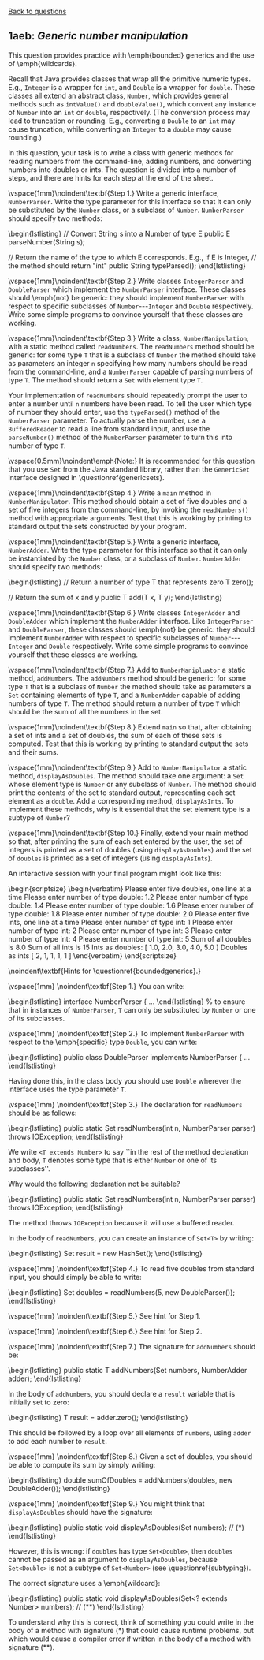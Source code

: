 [Back to questions](../README.md)

## 1aeb: *Generic number manipulation*

This question provides practice with \emph{bounded} generics and the use of \emph{wildcards}.

Recall that Java provides classes that wrap all the primitive numeric types.  E.g., `Integer` is
 a wrapper for `int`, and `Double` is a wrapper for `double`.  These classes
 all extend an abstract class, `Number`, which provides general methods such as `intValue()`
 and `doubleValue()`, which convert any instance of `Number` into an `int`
 or `double`, respectively.  (The conversion process may lead to truncation or rounding.
 E.g., converting a `Double` to an `int` may cause truncation,
 while converting an `Integer` to a `double` may cause rounding.)

In this question, your task is to write a class with generic methods for reading numbers from the command-line,
adding numbers, and converting numbers into doubles or ints.  The question is divided into a number of steps,
and there are hints for each step at the end of the sheet.

\vspace{1mm}\noindent\textbf{Step 1.} Write a generic interface, `NumberParser`.  Write the
type parameter for this interface so that it can only be substituted by the `Number` class,
or a subclass of `Number`.  `NumberParser` should specify two methods:

\begin{lstlisting}
// Convert String s into a Number of type E
public E parseNumber(String s);

// Return the name of the type to which E corresponds.  E.g., if E is Integer,
// the method should return "int"
public String typeParsed();
\end{lstlisting}

\vspace{1mm}\noindent\textbf{Step 2.} Write classes `IntegerParser` and `DoubleParser`
which implement the `NumberParser` interface.  These classes should \emph{not} be generic: they
should implement `NumberParser` with respect to specific subclasses of `Number`---`Integer`
and `Double` respectively.  Write some simple programs to convince yourself that these classes are working.

\vspace{1mm}\noindent\textbf{Step 3.} Write a class, `NumberManipulation`, with a static method
called `readNumbers`.  The `readNumbers` method should be generic: for some type `T` that is
a subclass of `Number` the method should take as parameters an integer `n` specifying how many numbers should
be read from the command-line, and a `NumberParser` capable of parsing numbers of type `T`.  The method should
return a `Set` with element type `T`.

Your implementation of `readNumbers` should repeatedly prompt the user to enter a number until `n` numbers
have been read.  To tell the user which type of number they should enter, use the `typeParsed()` method of the
`NumberParser` parameter.  To actually parse the number, use a `BufferedReader` to read a line from standard
input, and use the `parseNumber()` method of the `NumberParser` parameter to turn this into number of type
`T`.

\vspace{0.5mm}\noindent\emph{Note:} It is recommended for this question that you use `Set` from the Java standard library, rather than
the `GenericSet` interface designed in \questionref{genericsets}.

\vspace{1mm}\noindent\textbf{Step 4.} Write a `main` method in `NumberManipulator`.  This method should obtain
a set of five doubles and a set of five integers from the command-line, by invoking the `readNumbers()` method with appropriate arguments.
Test that this is working by printing to standard output the sets constructed by your program.

\vspace{1mm}\noindent\textbf{Step 5.} Write a generic interface, `NumberAdder`.  Write the
type parameter for this interface so that it can only be instantiated by the `Number` class,
or a subclass of `Number`.  `NumberAdder` should specify two methods:

\begin{lstlisting}
// Return a number of type T that represents zero
T zero();

// Return the sum of x and y
public T add(T x, T y);
\end{lstlisting}

\vspace{1mm}\noindent\textbf{Step 6.} Write classes `IntegerAdder` and `DoubleAdder`
which implement the `NumberAdder` interface.  Like `IntegerParser` and `DoubleParser`,
these classes should \emph{not} be generic: they
should implement `NumberAdder` with respect to specific subclasses of `Number`---`Integer`
and `Double` respectively.  Write some simple programs to convince yourself that these classes are working.

\vspace{1mm}\noindent\textbf{Step 7.} Add to `NumberManipluator` a static method, `addNumbers`.
The `addNumbers` method should be generic: for some type `T` that is
a subclass of `Number` the method should take as parameters a `Set` containing elements of
type `T`, and a `NumberAdder` capable of adding numbers of type `T`.  The method should
return a number of type `T` which should be the sum of all the numbers in the set.

\vspace{1mm}\noindent\textbf{Step 8.} Extend `main` so that, after obtaining a set of ints and a set of
doubles, the sum of each of these sets is computed.  Test that this is working by printing to standard output the sets
and their sums.

\vspace{1mm}\noindent\textbf{Step 9.} Add to `NumberManipulator` a static method, `displayAsDoubles`.
The method should take one argument: a `Set` whose element type is `Number` or any subclass of
`Number`.  The method should print the contents of the set to standard output, representing each set element
as a `double`.  Add a corresponding method, `displayAsInts`.  To implement these methods, why is
it essential that the set element type is a subtype of `Number`?

\vspace{1mm}\noindent\textbf{Step 10.} Finally, extend your main method so that, after printing the sum of each set
entered by the user, the set of integers is printed as a set of doubles (using `displayAsDoubles`) and
the set of `doubles` is printed as a set of integers (using `displayAsInts`).

An interactive session with your final program might look like this:

\begin{scriptsize}
\begin{verbatim}
Please enter five doubles, one line at a time
Please enter number of type double:
1.2
Please enter number of type double:
1.4
Please enter number of type double:
1.6
Please enter number of type double:
1.8
Please enter number of type double:
2.0
Please enter five ints, one line at a time
Please enter number of type int:
1
Please enter number of type int:
2
Please enter number of type int:
3
Please enter number of type int:
4
Please enter number of type int:
5
Sum of all doubles is 8.0
Sum of all ints is 15
Ints as doubles:
[ 1.0, 2.0, 3.0, 4.0, 5.0 ]
Doubles as ints
[ 2, 1, 1, 1, 1 ]
\end{verbatim}
\end{scriptsize}



\noindent\textbf{Hints for \questionref{boundedgenerics}.}

\vspace{1mm}
\noindent\textbf{Step 1.} You can write:

\begin{lstlisting}
interface NumberParser<T extends Number> { ...
\end{lstlisting}
%
to ensure that in instances of `NumberParser`, `T`
can only be substituted by `Number` or one of its subclasses.

\vspace{1mm}
\noindent\textbf{Step 2.} To implement `NumberParser` with
respect to the \emph{specific} type `Double`, you can write:

\begin{lstlisting}
public class DoubleParser implements NumberParser<Double> { ...
\end{lstlisting}

Having done this, in the class body you should use `Double`
wherever the interface uses the type parameter `T`.

\vspace{1mm}
\noindent\textbf{Step 3.} The declaration for `readNumbers` should
be as follows:

\begin{lstlisting}
public static <T extends Number> Set<T> readNumbers(int n, NumberParser<T> parser) throws IOException;
\end{lstlisting}

We write `<T extends Number>` to say ``in the rest of the method declaration and body,
`T` denotes some type that is either `Number` or one of its subclasses''.

Why would the following declaration not be suitable?

\begin{lstlisting}
public static Set<Number> readNumbers(int n, NumberParser<Number> parser) throws IOException;
\end{lstlisting}

The method throws `IOException` because it will use a buffered reader.

In the body of `readNumbers`, you can create an instance of `Set<T>` by writing:

\begin{lstlisting}
Set<T> result = new HashSet<T>();
\end{lstlisting}

\vspace{1mm}
\noindent\textbf{Step 4.} To read five doubles from standard input, you should simply be able to write:

\begin{lstlisting}
Set<Double> doubles = readNumbers(5, new DoubleParser());
\end{lstlisting}

\vspace{1mm}
\noindent\textbf{Step 5.} See hint for Step 1.

\vspace{1mm}
\noindent\textbf{Step 6.} See hint for Step 2.

\vspace{1mm}
\noindent\textbf{Step 7.} The signature for `addNumbers` should be:

\begin{lstlisting}
public static <T extends Number> T addNumbers(Set<T> numbers, NumberAdder<T> adder);
\end{lstlisting}

In the body of `addNumbers`, you should declare a `result` variable that is initially set to zero:

\begin{lstlisting}
T result = adder.zero();
\end{lstlisting}

This should be followed by a loop over all elements of `numbers`, using `adder` to add each number
to `result`.

\vspace{1mm}
\noindent\textbf{Step 8.} Given a set of doubles, you should be able to compute its sum by simply writing:

\begin{lstlisting}
double sumOfDoubles = addNumbers(doubles, new DoubleAdder());
\end{lstlisting}

\vspace{1mm}
\noindent\textbf{Step 9.} You might think that `displayAsDoubles` should have the signature:

\begin{lstlisting}
public static void displayAsDoubles(Set<Number> numbers); // (*)
\end{lstlisting}

However, this is wrong: if `doubles` has type `Set<Double>`, then `doubles`
cannot be passed as an argument to `displayAsDoubles`, because `Set<Double>` is not
a subtype of `Set<Number>` (see \questionref{subtyping}).

The correct signature uses a \emph{wildcard}:

\begin{lstlisting}
public static void displayAsDoubles(Set<? extends Number> numbers); // (**)
\end{lstlisting}

To understand why this is correct, think of something you could write in the body of a method with signature (*)
that could cause runtime problems, but which would cause a compiler error if written in the body of a method
with signature (**).
